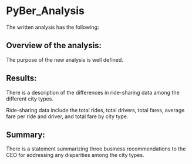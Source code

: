 # PyBer_Analysis
The written analysis has the following:

## Overview of the analysis:
The purpose of the new analysis is well defined. 

## Results:
There is a description of the differences in ride-sharing data among the different city types. 

Ride-sharing data include the total rides, total drivers, total fares, average fare per ride and driver, and total fare by city type.

## Summary:
There is a statement summarizing three business recommendations to the CEO for addressing any disparities among the city types. 
